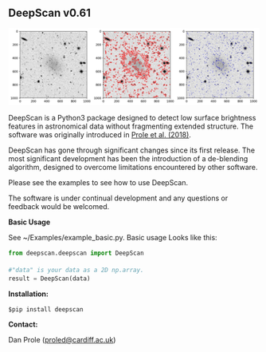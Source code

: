 ## DeepScan v0.61 

![A picture](https://raw.githubusercontent.com/danjampro/DeepScan/master/Examples/example_deblending.png)

DeepScan is a Python3 package designed to detect low surface brightness features in astronomical data without fragmenting extended structure. The software was originally introduced in [Prole et al. (2018)](https://doi.org/10.1093/mnras/sty1021).

DeepScan has gone through significant changes since its first release. The most significant development has been the introduction of a de-blending algorithm, designed to overcome limitations encountered by other software.

Please see the examples to see how to use DeepScan. 

The software is under continual development and any questions or feedback would be welcomed.

**Basic Usage**

See ~/Examples/example_basic.py. Basic usage Looks like this:

```python
from deepscan.deepscan import DeepScan

#"data" is your data as a 2D np.array.
result = DeepScan(data) 

```

**Installation:**

	$pip install deepscan

**Contact:**

Dan Prole (<proled@cardiff.ac.uk>)

